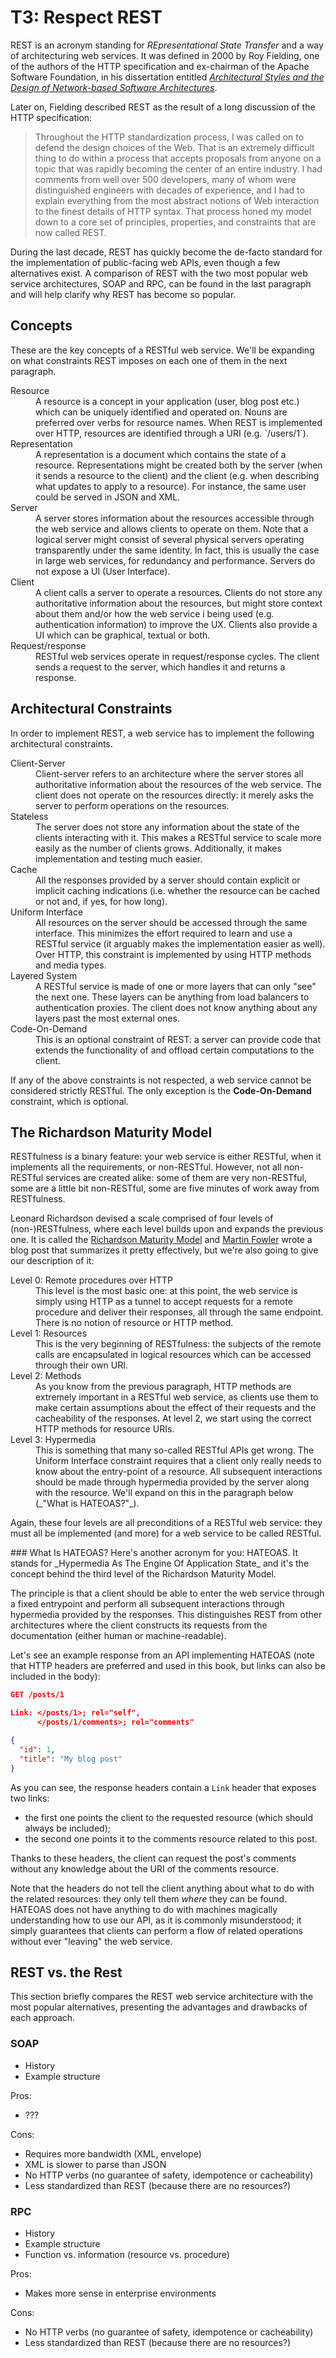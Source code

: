 # T3: Respect REST
REST is an acronym standing for _REpresentational State Transfer_ and a way of architecturing web services. It was defined in 2000 by Roy Fielding, one of the authors of the HTTP specification and ex-chairman of the Apache Software Foundation, in his dissertation entitled [_Architectural Styles and the Design of Network-based Software Architectures_](http://www.ics.uci.edu/~fielding/pubs/dissertation/fielding_dissertation.pdf).

Later on, Fielding described REST as the result of a long discussion of the HTTP specification:

> Throughout the HTTP standardization process, I was called on to defend the design choices of the Web. That is an extremely difficult thing to do within a process that accepts proposals from anyone on a topic that was rapidly becoming the center of an entire industry. I had comments from well over 500 developers, many of whom were distinguished engineers with decades of experience, and I had to explain everything from the most abstract notions of Web interaction to the finest details of HTTP syntax. That process honed my model down to a core set of principles, properties, and constraints that are now called REST.

During the last decade, REST has quickly become the de-facto standard for the implementation of public-facing web APIs, even though a few alternatives exist. A comparison of REST with the two most popular web service architectures, SOAP and RPC, can be found in the last paragraph and will help clarify why REST has become so popular.

## Concepts
These are the key concepts of a RESTful web service. We'll be expanding on what constraints REST imposes on each one of them in the next paragraph.

<dl data-markdown>
  <dt>Resource</dt>
  <dd>
    A resource is a concept in your application (user, blog post etc.) which can be uniquely identified and operated on. Nouns are preferred over verbs for resource names. When REST is implemented over HTTP, resources are identified through a URI (e.g. `/users/1`).
  </dd>

  <dt>Representation</dt>
  <dd>
    A representation is a document which contains the state of a resource. Representations might be created both by the server (when it sends a resource to the client) and the client (e.g. when     describing what updates to apply to a resource). For instance, the same user could be served in JSON and XML.
  </dd>

  <dt>Server</dt>
  <dd data-markdown>
    A server stores information about the resources accessible through the web service and allows clients to operate on them. Note that a logical server might consist of several physical servers operating transparently under the same identity. In fact, this is usually the case in large web services, for redundancy and performance. Servers do not expose a UI (User Interface).
  </dd>

  <dt>Client</dt>
  <dd>
    A client calls a server to operate a resources. Clients do not store any authoritative information about the resources, but might store context about them and/or how the web service i being used (e.g. authentication information) to improve the UX. Clients also provide a UI which can be graphical, textual or both.
  </dd>

  <dt>Request/response</dt>
  <dd>
    RESTful web services operate in request/response cycles. The client sends a request to the server, which handles it and returns a response.
  </dd>
</dl>

## Architectural Constraints
In order to implement REST, a web service has to implement the following architectural constraints.

<dl>
  <dt>Client-Server</dt>
  <dd>
    Client-server refers to an architecture where the server stores all authoritative information about the resources of the web service. The client does not operate on the resources directly: it merely asks the server to perform operations on the resources.
  </dd>

  <dt>Stateless</dt>
  <dd>
    The server does not store any information about the state of the clients interacting with it. This makes a RESTful service to scale more easily as the number of clients grows. Additionally, it makes implementation and testing much easier.
  </dd>

  <dt>Cache</dt>
  <dd>
    All the responses provided by a server should contain explicit or implicit caching indications (i.e. whether the resource can be cached or not and, if yes, for how long).
  </dd>

  <dt>Uniform Interface</dt>
  <dd>
    All resources on the server should be accessed through the same interface. This minimizes the effort required to learn and use a RESTful service (it arguably makes the implementation easier as well). Over HTTP, this constraint is implemented by using HTTP methods and media types.
  </dd>

  <dt>Layered System</dt>
  <dd>
    A RESTful service is made of one or more layers that can only "see" the next one. These layers can be anything from load balancers to authentication proxies. The client does not know anything about any layers past the most external ones.
  </dd>

  <dt>Code-On-Demand</dt>
  <dd>
    This is an optional constraint of REST: a server can provide code that extends the functionality of and offload certain computations to the client.
  </dd>
</dl>

If any of the above constraints is not respected, a web service cannot be considered strictly RESTful. The only exception is the **Code-On-Demand** constraint, which is optional.

## The Richardson Maturity Model
RESTfulness is a binary feature: your web service is either RESTful, when it implements all the requirements, or non-RESTful. However, not all non-RESTful services are created alike: some of them are very non-RESTful, some are a little bit non-RESTful, some are five minutes of work away from RESTfulness.

Leonard Richardson devised a scale comprised of four levels of (non-)RESTfulness, where each level builds upon and expands the previous one. It is called the [Richardson Maturity Model](https://www.crummy.com/writing/speaking/2008-QCon/act3.html) and [Martin Fowler](http://martinfowler.com/articles/richardsonMaturityModel.html) wrote a blog post that summarizes it pretty effectively, but we're also going to give our description of it:

<dl data-markdown>
  <dt>Level 0: Remote procedures over HTTP</dt>
  <dd>
    This level is the most basic one: at this point, the web service is simply using HTTP as a tunnel to accept requests for a remote procedure and deliver their responses, all through the same endpoint. There is no notion of resource or HTTP method.
  </dd>

  <dt>Level 1: Resources</dt>
  <dd>
    This is the very beginning of RESTfulness: the subjects of the remote calls are encapsulated in logical resources which can be accessed through their own URI.
  </dd>

  <dt>Level 2: Methods</dt>
  <dd>
    As you know from the previous paragraph, HTTP methods are extremely important in a RESTful web service, as clients use them to make certain assumptions about the effect of their requests and the cacheability of the responses. At level 2, we start using the correct HTTP methods for resource URIs.
  </dd>

  <dt>Level 3: Hypermedia</dt>
  <dd data-markdown>
    This is something that many so-called RESTful APIs get wrong. The Uniform Interface constraint requires that a client only really needs to know about the entry-point of a resource. All subsequent interactions should be made through hypermedia provided by the server along with the resource. We'll expand on this in the paragraph below (_"What is HATEOAS?"_).
  </dd>
</dl>

Again, these four levels are all preconditions of a RESTful web service: they must all be implemented (and more) for a web service to be called RESTful.

<aside class="info" data-markdown>
### What Is HATEOAS?
Here's another acronym for you: HATEOAS. It stands for _Hypermedia As The Engine Of Application State_ and it's the concept behind the third level of the Richardson Maturity Model.

The principle is that a client should be able to enter the web service through a fixed entrypoint and perform all subsequent interactions through hypermedia provided by the responses. This distinguishes REST from other architectures where the client constructs its requests from the documentation (either human or machine-readable).

Let's see an example response from an API implementing HATEOAS (note that HTTP headers are preferred and used in this book, but links can also be included in the body):

```json
GET /posts/1

Link: </posts/1>; rel="self",
      </posts/1/comments>; rel="comments"

{
  "id": 1,
  "title": "My blog post"
}
```

As you can see, the response headers contain a `Link` header that exposes two links:

- the first one points the client to the requested resource (which should always be included);
- the second one points it to the comments resource related to this post.

Thanks to these headers, the client can request the post's comments without any knowledge about the URI of the comments resource.

Note that the headers do not tell the client anything about what to do with the related resources: they only tell them _where_ they can be found. HATEOAS does not have anything to do with machines magically understanding how to use our API, as it is commonly  misunderstood; it simply guarantees that clients can perform a flow of related operations without ever "leaving" the web service.
</aside>

## REST vs. the Rest
This section briefly compares the REST web service architecture with the most popular alternatives, presenting the advantages and drawbacks of each approach.

### SOAP

- History
- Example structure

Pros:

- ???

Cons:

- Requires more bandwidth (XML, envelope)
- XML is slower to parse than JSON
- No HTTP verbs (no guarantee of safety, idempotence or cacheability)
- Less standardized than REST (because there are no resources?)

### RPC

- History
- Example structure
- Function vs. information (resource vs. procedure)

Pros:

- Makes more sense in enterprise environments

Cons:

- No HTTP verbs (no guarantee of safety, idempotence or cacheability)
- Less standardized than REST (because there are no resources?)